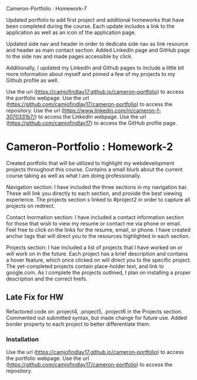 Cameron-Portfolio : Homework-7

Updated portfolio to add first project and additional homeworks that have been completed during the course. Each update includes a link to the application as well as an icon of the application page. 

Updated side nav and header in order to dedicate side nav as link resource and header as main contact section. Added LinkedIn page and GitHub page to the side nav and made pages accessible by click.

Additionally, I updated my LinkedIn and Github pages to include a little bit more information about myself and pinned a few of my projects to my Github profile as well.

Use the url (https://camjofindlay17.github.io/cameron-portfolio) to access the portfolio webpage.
Use the url (https://github.com/camjofindlay17/cameron-portfolio) to access the repository.
Use the url (https://www.linkedin.com/in/cameron-f-3070331b7/) to access the LinkedIn webpage.
Use the url (https://github.com/camjofindlay17) to access the GitHub profile page.

# Cameron-Portfolio : Homework-2

Created portfolio that will be utilized to highlight my webdevelopment projects throughout this course. Contains a small blurb about the current course taking as well as what I am doing professionally. 

Navigation section: I have included the three sections in my navigation bar. These will link you directly to each section, and provide the best viewing experience. The projects section s linked to #project2 in order to capture all projects on redirect.

Contact Inormation section: I have included a contact information section for those that wish to view my resume or contact me via phone or email. Feel free to click on the links for the resume, email, or phone. I have created anchor tags that will direct you to the resources highlighted in each section.

Projects section: I hae included a list of projects that I have worked on or will work on in the future. Each project has a brief description and contains a hover feature, which once clicked on will direct you to the specific project. The yet-completed projects contain place-holder text, and link to google.com. As I complete the projects outlined, I plan on installing a proper description and the correct hrefs.

## Late Fix for HW
 Refactored code on .project4, .project5, .project6 in the Projects section. Commented out submitted syntax, but made change for future use. Added border property to each project to better differentiate them. 

### Installation

Use the url (https://camjofindlay17.github.io/cameron-portfolio) to access the portfolio webpage.
Use the url (https://github.com/camjofindlay17/cameron-portfolio) to access the repository.
